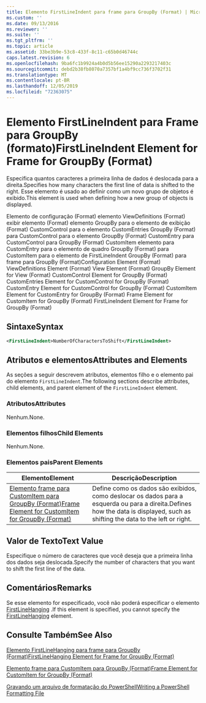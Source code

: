```yaml
---
title: Elemento FirstLineIndent para frame para GroupBy (Format) | Microsoft Docs
ms.custom: ''
ms.date: 09/13/2016
ms.reviewer: ''
ms.suite: ''
ms.tgt_pltfrm: ''
ms.topic: article
ms.assetid: 33be3b9e-53c8-433f-8c11-c65b0d46744c
caps.latest.revision: 6
ms.openlocfilehash: 9ba6fc1b9924a4b0d5b56ee15290a2293217403c
ms.sourcegitcommit: debd2b38fb8070a7357bf1a4bf9cc736f3702f31
ms.translationtype: MT
ms.contentlocale: pt-BR
ms.lasthandoff: 12/05/2019
ms.locfileid: "72363075"
---
```

# <a name="firstlineindent-element-for-frame-for-groupby-format"></a><span data-ttu-id="5dc29-102">Elemento FirstLineIndent para Frame para GroupBy (formato)</span><span class="sxs-lookup"><span data-stu-id="5dc29-102">FirstLineIndent Element for Frame for GroupBy (Format)</span></span>

<span data-ttu-id="5dc29-103">Especifica quantos caracteres a primeira linha de dados é deslocada para a direita.</span><span class="sxs-lookup"><span data-stu-id="5dc29-103">Specifies how many characters the first line of data is shifted to the right.</span></span> <span data-ttu-id="5dc29-104">Esse elemento é usado ao definir como um novo grupo de objetos é exibido.</span><span class="sxs-lookup"><span data-stu-id="5dc29-104">This element is used when defining how a new group of objects is displayed.</span></span>

<span data-ttu-id="5dc29-105">Elemento de configuração (Format) elemento ViewDefinitions (Format) exibir elemento (Format) elemento GroupBy para o elemento de exibição (Format) CustomControl para o elemento CustomEntries GroupBy (Format) para CustomControl para o elemento GroupBy (Format) CustomEntry para CustomControl para GroupBy (Format) CustomItem elemento para CustomEntry para o elemento de quadro GroupBy (Format) para CustomItem para o elemento de FirstLineIndent GroupBy (Format) para frame para GroupBy (Format)</span><span class="sxs-lookup"><span data-stu-id="5dc29-105">Configuration Element (Format) ViewDefinitions Element (Format) View Element (Format) GroupBy Element for View (Format) CustomControl Element for GroupBy (Format) CustomEntries Element for CustomControl for GroupBy (Format) CustomEntry Element for CustomControl for GroupBy (Format) CustomItem Element for CustomEntry for GroupBy (Format) Frame Element for CustomItem for GroupBy (Format) FirstLineIndent Element for Frame for GroupBy (Format)</span></span>

## <a name="syntax"></a><span data-ttu-id="5dc29-106">Sintaxe</span><span class="sxs-lookup"><span data-stu-id="5dc29-106">Syntax</span></span>

```xml
<FirstLineIndent>NumberOfCharactersToShift</FirstLineIndent>
```

## <a name="attributes-and-elements"></a><span data-ttu-id="5dc29-107">Atributos e elementos</span><span class="sxs-lookup"><span data-stu-id="5dc29-107">Attributes and Elements</span></span>

<span data-ttu-id="5dc29-108">As seções a seguir descrevem atributos, elementos filho e o elemento pai do elemento `FirstLineIndent`.</span><span class="sxs-lookup"><span data-stu-id="5dc29-108">The following sections describe attributes, child elements, and parent element of the `FirstLineIndent` element.</span></span>

### <a name="attributes"></a><span data-ttu-id="5dc29-109">Atributos</span><span class="sxs-lookup"><span data-stu-id="5dc29-109">Attributes</span></span>

<span data-ttu-id="5dc29-110">Nenhum.</span><span class="sxs-lookup"><span data-stu-id="5dc29-110">None.</span></span>

### <a name="child-elements"></a><span data-ttu-id="5dc29-111">Elementos filhos</span><span class="sxs-lookup"><span data-stu-id="5dc29-111">Child Elements</span></span>

<span data-ttu-id="5dc29-112">Nenhum.</span><span class="sxs-lookup"><span data-stu-id="5dc29-112">None.</span></span>

### <a name="parent-elements"></a><span data-ttu-id="5dc29-113">Elementos pais</span><span class="sxs-lookup"><span data-stu-id="5dc29-113">Parent Elements</span></span>

|<span data-ttu-id="5dc29-114">Elemento</span><span class="sxs-lookup"><span data-stu-id="5dc29-114">Element</span></span>|<span data-ttu-id="5dc29-115">Descrição</span><span class="sxs-lookup"><span data-stu-id="5dc29-115">Description</span></span>|
|-------------|-----------------|
|[<span data-ttu-id="5dc29-116">Elemento frame para CustomItem para GroupBy (Format)</span><span class="sxs-lookup"><span data-stu-id="5dc29-116">Frame Element for CustomItem for GroupBy (Format)</span></span>](./frame-element-for-customitem-for-groupby-format.md)|<span data-ttu-id="5dc29-117">Define como os dados são exibidos, como deslocar os dados para a esquerda ou para a direita.</span><span class="sxs-lookup"><span data-stu-id="5dc29-117">Defines how the data is displayed, such as shifting the data to the left or right.</span></span>|

## <a name="text-value"></a><span data-ttu-id="5dc29-118">Valor de Texto</span><span class="sxs-lookup"><span data-stu-id="5dc29-118">Text Value</span></span>

<span data-ttu-id="5dc29-119">Especifique o número de caracteres que você deseja que a primeira linha dos dados seja deslocada.</span><span class="sxs-lookup"><span data-stu-id="5dc29-119">Specify the number of characters that you want to shift the first line of the data.</span></span>

## <a name="remarks"></a><span data-ttu-id="5dc29-120">Comentários</span><span class="sxs-lookup"><span data-stu-id="5dc29-120">Remarks</span></span>

<span data-ttu-id="5dc29-121">Se esse elemento for especificado, você não poderá especificar o elemento [FirstLineHanging](./firstlinehanging-element-for-frame-for-groupby-format.md) .</span><span class="sxs-lookup"><span data-stu-id="5dc29-121">If this element is specified, you cannot specify the [FirstLineHanging](./firstlinehanging-element-for-frame-for-groupby-format.md) element.</span></span>

## <a name="see-also"></a><span data-ttu-id="5dc29-122">Consulte Também</span><span class="sxs-lookup"><span data-stu-id="5dc29-122">See Also</span></span>

[<span data-ttu-id="5dc29-123">Elemento FirstLineHanging para frame para GroupBy (Format)</span><span class="sxs-lookup"><span data-stu-id="5dc29-123">FirstLineHanging Element for Frame for GroupBy (Format)</span></span>](./firstlinehanging-element-for-frame-for-groupby-format.md)

[<span data-ttu-id="5dc29-124">Elemento frame para CustomItem para GroupBy (Format)</span><span class="sxs-lookup"><span data-stu-id="5dc29-124">Frame Element for CustomItem for GroupBy (Format)</span></span>](./frame-element-for-customitem-for-groupby-format.md)

[<span data-ttu-id="5dc29-125">Gravando um arquivo de formatação do PowerShell</span><span class="sxs-lookup"><span data-stu-id="5dc29-125">Writing a PowerShell Formatting File</span></span>](./writing-a-powershell-formatting-file.md)
